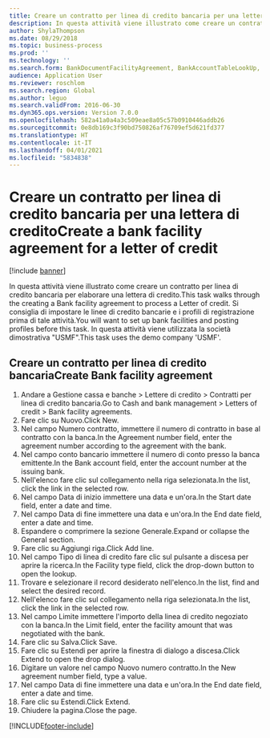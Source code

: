 ```yaml
---
title: Creare un contratto per linea di credito bancaria per una lettera di credito
description: In questa attività viene illustrato come creare un contratto per linea di credito bancaria per elaborare una lettera di credito.
author: ShylaThompson
ms.date: 08/29/2018
ms.topic: business-process
ms.prod: ''
ms.technology: ''
ms.search.form: BankDocumentFacilityAgreement, BankAccountTableLookUp, BankDocumentFacilityAgreementExtension, DefaultDashboard
audience: Application User
ms.reviewer: roschlom
ms.search.region: Global
ms.author: leguo
ms.search.validFrom: 2016-06-30
ms.dyn365.ops.version: Version 7.0.0
ms.openlocfilehash: 582a41a0a4a3c509eae8a05c57b0910446addb26
ms.sourcegitcommit: 0e8db169c3f90bd750826af76709ef5d621fd377
ms.translationtype: HT
ms.contentlocale: it-IT
ms.lasthandoff: 04/01/2021
ms.locfileid: "5834838"
---
```

# <a name="create-a-bank-facility-agreement-for-a-letter-of-credit"></a><span data-ttu-id="8c994-103">Creare un contratto per linea di credito bancaria per una lettera di credito</span><span class="sxs-lookup"><span data-stu-id="8c994-103">Create a bank facility agreement for a letter of credit</span></span>

[!include [banner](../../includes/banner.md)]

<span data-ttu-id="8c994-104">In questa attività viene illustrato come creare un contratto per linea di credito bancaria per elaborare una lettera di credito.</span><span class="sxs-lookup"><span data-stu-id="8c994-104">This task walks through the creating a Bank facility agreement to process a Letter of credit.</span></span> <span data-ttu-id="8c994-105">Si consiglia di impostare le linee di credito bancarie e i profili di registrazione prima di tale attività.</span><span class="sxs-lookup"><span data-stu-id="8c994-105">You will want to set up bank facilities and posting profiles before this task.</span></span>  <span data-ttu-id="8c994-106">In questa attività viene utilizzata la società dimostrativa "USMF".</span><span class="sxs-lookup"><span data-stu-id="8c994-106">This task uses the demo company 'USMF'.</span></span>  


## <a name="create-bank-facility-agreement"></a><span data-ttu-id="8c994-107">Creare un contratto per linea di credito bancaria</span><span class="sxs-lookup"><span data-stu-id="8c994-107">Create Bank facility agreement</span></span>
1. <span data-ttu-id="8c994-108">Andare a Gestione cassa e banche > Lettere di credito > Contratti per linea di credito bancaria.</span><span class="sxs-lookup"><span data-stu-id="8c994-108">Go to Cash and bank management > Letters of credit > Bank facility agreements.</span></span>
2. <span data-ttu-id="8c994-109">Fare clic su Nuovo.</span><span class="sxs-lookup"><span data-stu-id="8c994-109">Click New.</span></span>
3. <span data-ttu-id="8c994-110">Nel campo Numero contratto, immettere il numero di contratto in base al contratto con la banca.</span><span class="sxs-lookup"><span data-stu-id="8c994-110">In the Agreement number field, enter the agreement number according to the agreement with the bank.</span></span>
4. <span data-ttu-id="8c994-111">Nel campo conto bancario immettere il numero di conto presso la banca emittente.</span><span class="sxs-lookup"><span data-stu-id="8c994-111">In the Bank account field, enter the account number at the issuing bank.</span></span>
5. <span data-ttu-id="8c994-112">Nell'elenco fare clic sul collegamento nella riga selezionata.</span><span class="sxs-lookup"><span data-stu-id="8c994-112">In the list, click the link in the selected row.</span></span>
6. <span data-ttu-id="8c994-113">Nel campo Data di inizio immettere una data e un'ora.</span><span class="sxs-lookup"><span data-stu-id="8c994-113">In the Start date field, enter a date and time.</span></span>
7. <span data-ttu-id="8c994-114">Nel campo Data di fine immettere una data e un'ora.</span><span class="sxs-lookup"><span data-stu-id="8c994-114">In the End date field, enter a date and time.</span></span>
8. <span data-ttu-id="8c994-115">Espandere o comprimere la sezione Generale.</span><span class="sxs-lookup"><span data-stu-id="8c994-115">Expand or collapse the General section.</span></span>
9. <span data-ttu-id="8c994-116">Fare clic su Aggiungi riga.</span><span class="sxs-lookup"><span data-stu-id="8c994-116">Click Add line.</span></span>
10. <span data-ttu-id="8c994-117">Nel campo Tipo di linea di credito fare clic sul pulsante a discesa per aprire la ricerca.</span><span class="sxs-lookup"><span data-stu-id="8c994-117">In the Facility type field, click the drop-down button to open the lookup.</span></span>
11. <span data-ttu-id="8c994-118">Trovare e selezionare il record desiderato nell'elenco.</span><span class="sxs-lookup"><span data-stu-id="8c994-118">In the list, find and select the desired record.</span></span>
12. <span data-ttu-id="8c994-119">Nell'elenco fare clic sul collegamento nella riga selezionata.</span><span class="sxs-lookup"><span data-stu-id="8c994-119">In the list, click the link in the selected row.</span></span>
13. <span data-ttu-id="8c994-120">Nel campo Limite immettere l'importo della linea di credito negoziato con la banca.</span><span class="sxs-lookup"><span data-stu-id="8c994-120">In the Limit field, enter the facility amount that was negotiated with the bank.</span></span>
14. <span data-ttu-id="8c994-121">Fare clic su Salva.</span><span class="sxs-lookup"><span data-stu-id="8c994-121">Click Save.</span></span>
15. <span data-ttu-id="8c994-122">Fare clic su Estendi per aprire la finestra di dialogo a discesa.</span><span class="sxs-lookup"><span data-stu-id="8c994-122">Click Extend to open the drop dialog.</span></span>
16. <span data-ttu-id="8c994-123">Digitare un valore nel campo Nuovo numero contratto.</span><span class="sxs-lookup"><span data-stu-id="8c994-123">In the New agreement number field, type a value.</span></span>
17. <span data-ttu-id="8c994-124">Nel campo Data di fine immettere una data e un'ora.</span><span class="sxs-lookup"><span data-stu-id="8c994-124">In the End date field, enter a date and time.</span></span>
18. <span data-ttu-id="8c994-125">Fare clic su Estendi.</span><span class="sxs-lookup"><span data-stu-id="8c994-125">Click Extend.</span></span>
19. <span data-ttu-id="8c994-126">Chiudere la pagina.</span><span class="sxs-lookup"><span data-stu-id="8c994-126">Close the page.</span></span>



[!INCLUDE[footer-include](../../../includes/footer-banner.md)]